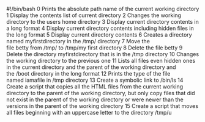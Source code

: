 #!/bin/bash
0 Prints the absolute path name of the current working directory
1 Display the contents list of current directory
2 Changes the working directory to the users home directory
3 Display current directory contents in a long format
4 Display current directory contents including hidden files in the long format
5 Display current directory contents
6 Creates a directory named myfirstdirectory in the /tmp/ directory
7 Move the file betty from /tmp/ to /tmp/my first directory
8 Delete the file betty
9 Delete the directory myfirstdirectory that is in the /tmp directory
10 Changes the working directory to the previous one
11 Lists all files even hidden ones in the current directory and the parent of the working directory and the /boot directory in the long format
12 Prints the type of the file named iamafile in /tmp directory
13 Create a symbolic link to /bin/ls
14 Create a script that copies all the HTML files from the current working directory to the parent of the working directory, but only copy files that did not exist in the parent of the working directory or were newer than the versions in the parent of the working directory
15 Create a script that moves all files beginning with an uppercase letter to the directory /tmp/u
